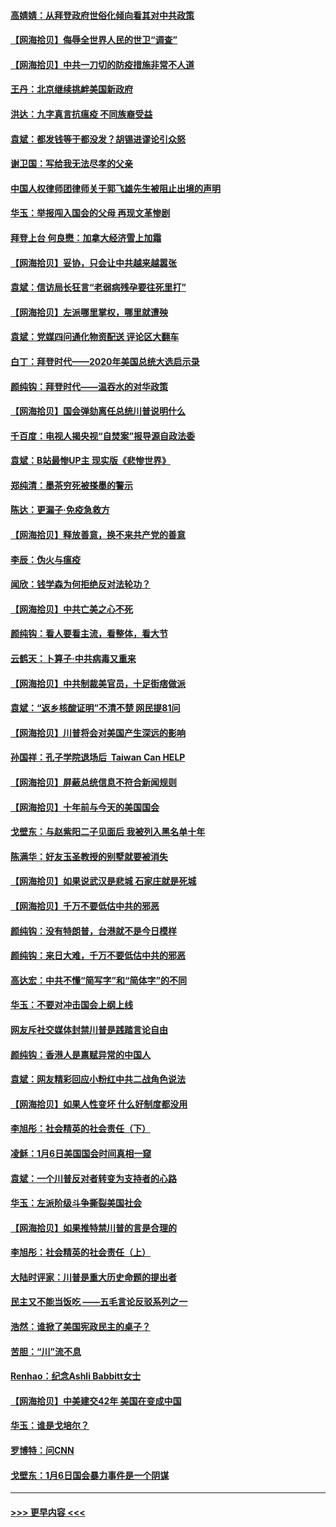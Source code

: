 #### [高婧婧：从拜登政府世俗化倾向看其对中共政策](../pages/nsc993/n12730028.md?t=02032101) 
#### [【网海拾贝】侮辱全世界人民的世卫“调查”](../pages/nsc993/n12727884.md?t=02032101) 
#### [【网海拾贝】中共一刀切的防疫措施非常不人道](../pages/nsc993/n12724879.md?t=02032101) 
#### [王丹：北京继续挑衅美国新政府](../pages/nsc993/n12722456.md?t=02032101) 
#### [洪达：九字真言抗瘟疫 不同族裔受益](../pages/nsc993/n12722448.md?t=02032101) 
#### [袁斌：都发钱等于都没发？胡锡进谬论引众怒](../pages/nsc993/n12722393.md?t=02032101) 
#### [谢卫国：写给我无法尽孝的父亲](../pages/nsc993/n12720325.md?t=02032101) 
#### [中国人权律师团律师关于郭飞雄先生被阻止出境的声明](../pages/nsc993/n12720203.md?t=02032101) 
#### [华玉：举报闯入国会的父母 再现文革惨剧](../pages/nsc993/n12719070.md?t=02032101) 
#### [拜登上台 何良懋：加拿大经济雪上加霜](../pages/nsc993/n12718943.md?t=02032101) 
#### [【网海拾贝】妥协，只会让中共越来越嚣张](../pages/nsc993/n12717392.md?t=02032101) 
#### [袁斌：信访局长狂言“老弱病残孕要往死里打”](../pages/nsc993/n12717343.md?t=02032101) 
#### [【网海拾贝】左派哪里掌权，哪里就遭殃](../pages/nsc993/n12715009.md?t=02032101) 
#### [袁斌：党媒四问通化物资配送 评论区大翻车](../pages/nsc993/n12714950.md?t=02032101) 
#### [白丁：拜登时代——2020年美国总统大选启示录](../pages/nsc993/n12714920.md?t=02032101) 
#### [颜纯钩：拜登时代——温吞水的对华政策](../pages/nsc993/n12713245.md?t=02032101) 
#### [【网海拾贝】国会弹劾离任总统川普说明什么](../pages/nsc993/n12712816.md?t=02032101) 
#### [千百度：电视人揭央视“自焚案”报导源自政法委](../pages/nsc993/n12709760.md?t=02032101) 
#### [袁斌：B站最惨UP主 现实版《悲惨世界》](../pages/nsc993/n12709686.md?t=02032101) 
#### [郑纯清：墨茶穷死被搽墨的警示](../pages/nsc993/n12709262.md?t=02032101) 
#### [陈达：更漏子·免疫急救方](../pages/nsc993/n12709244.md?t=02032101) 
#### [【网海拾贝】释放善意，换不来共产党的善意](../pages/nsc993/n12708361.md?t=02032101) 
#### [李辰：伪火与瘟疫](../pages/nsc993/n12707981.md?t=02032101) 
#### [闻欣：钱学森为何拒绝反对法轮功？](../pages/nsc993/n12707407.md?t=02032101) 
#### [【网海拾贝】中共亡美之心不死](../pages/nsc993/n12707621.md?t=02032101) 
#### [颜纯钩：看人要看主流，看整体，看大节](../pages/nsc993/n12707536.md?t=02032101) 
#### [云鹤天：卜算子‧中共病毒又重来](../pages/nsc993/n12707408.md?t=02032101) 
#### [【网海拾贝】中共制裁美官员，十足街痞做派](../pages/nsc993/n12705115.md?t=02032101) 
#### [袁斌：“返乡核酸证明”不清不楚 网民提81问](../pages/nsc993/n12704982.md?t=02032101) 
#### [【网海拾贝】川普将会对美国产生深远的影响](../pages/nsc993/n12703045.md?t=02032101) 
#### [孙国祥：孔子学院退场后  Taiwan Can HELP](../pages/nsc993/n12702430.md?t=02032101) 
#### [【网海拾贝】屏蔽总统信息不符合新闻规则](../pages/nsc993/n12699998.md?t=02032101) 
#### [【网海拾贝】十年前与今天的美国国会](../pages/nsc993/n12696993.md?t=02032101) 
#### [戈壁东：与赵紫阳二子见面后 我被列入黑名单十年](../pages/nsc993/n12696215.md?t=02032101) 
#### [陈满华：好友玉圣教授的别墅就要被消失](../pages/nsc993/n12695411.md?t=02032101) 
#### [【网海拾贝】如果说武汉是悲城 石家庄就是死城](../pages/nsc993/n12694589.md?t=02032101) 
#### [【网海拾贝】千万不要低估中共的邪恶](../pages/nsc993/n12692771.md?t=02032101) 
#### [颜纯钩：没有特朗普，台港就不是今日模样](../pages/nsc993/n12692678.md?t=02032101) 
#### [颜纯钩：来日大难，千万不要低估中共的邪恶](../pages/nsc993/n12692080.md?t=02032101) 
#### [高达宏：中共不懂“简写字”和“简体字”的不同](../pages/nsc993/n12692068.md?t=02032101) 
#### [华玉：不要对冲击国会上纲上线](../pages/nsc993/n12689948.md?t=02032101) 
#### [网友斥社交媒体封禁川普是践踏言论自由](../pages/nsc993/n12687482.md?t=02032101) 
#### [颜纯钩：香港人是禀赋异常的中国人](../pages/nsc993/n12685142.md?t=02032101) 
#### [袁斌：网友精彩回应小粉红中共二战角色说法](../pages/nsc993/n12684994.md?t=02032101) 
#### [【网海拾贝】如果人性变坏 什么好制度都没用](../pages/nsc993/n12683000.md?t=02032101) 
#### [李旭彤：社会精英的社会责任（下）](../pages/nsc993/n12680604.md?t=02032101) 
#### [凌稣：1月6日美国国会时间真相一窥](../pages/nsc993/n12682780.md?t=02032101) 
#### [袁斌：一个川普反对者转变为支持者的心路](../pages/nsc993/n12682700.md?t=02032101) 
#### [华玉：左派阶级斗争撕裂美国社会](../pages/nsc993/n12681226.md?t=02032101) 
#### [【网海拾贝】如果推特禁川普的言是合理的](../pages/nsc993/n12681232.md?t=02032101) 
#### [李旭彤：社会精英的社会责任（上）](../pages/nsc993/n12680501.md?t=02032101) 
#### [大陆时评家：川普是重大历史命题的提出者](../pages/nsc993/n12679904.md?t=02032101) 
#### [民主又不能当饭吃 ——五毛言论反驳系列之一](../pages/nsc993/n12679877.md?t=02032101) 
#### [浩然：谁掀了美国宪政民主的桌子？](../pages/nsc993/n12679850.md?t=02032101) 
#### [苦胆：“川”流不息](../pages/nsc993/n12678388.md?t=02032101) 
#### [Renhao：纪念Ashli Babbitt女士](../pages/nsc993/n12678359.md?t=02032101) 
#### [【网海拾贝】中美建交42年 美国在变成中国](../pages/nsc993/n12678324.md?t=02032101) 
#### [华玉：谁是戈培尔？](../pages/nsc993/n12677515.md?t=02032101) 
#### [罗博特：问CNN](../pages/nsc993/n12677172.md?t=02032101) 
#### [戈壁东：1月6日国会暴力事件是一个阴谋](../pages/nsc993/n12674639.md?t=02032101) 

----
#### [ >>> 更早内容 <<< ](../indexes/nsc993-earlier.md)
